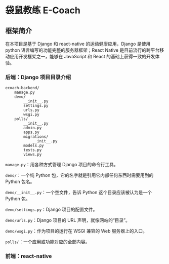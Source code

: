 # 袋鼠教练 E-Coach

## 框架简介

在本项目是基于 Django 和 react-native 的运动健康应用，Django 是使用 python 语言编写的功能完整的服务器框架；React Native 是目前流行的跨平台移动应用开发框架之一，能够在 JavaScript 和 React 的基础上获得一致的开发体验。

### 后端：Django 项目目录介绍

```
ecoach-backend/
    manage.py
    demo/
        __init__.py
        settings.py
        urls.py
        wsgi.py
    polls/
        __init__.py
        admin.py
        apps.py
        migrations/
            __init__.py
        models.py
        tests.py
        views.py

```

`manage.py`：用各种方式管理 Django 项目的命令行工具。

`demo/`：一个纯 Python 包，它的名字就是引用它内部任何东西时需要用到的 Python 包名。

`demo/__init__.py`：一个空文件，告诉 Python 这个目录应该被认为是一个 Python 包。

`demo/settings.py`：Django 项目的配置文件。

`demo/urls.py`：Django 项目的 URL 声明，就像网站的“目录”。

`demo/wsgi.py`：作为项目的运行在 WSGI 兼容的 Web 服务器上的入口。

`polls/`：一个应用或功能对应的全部内容。

### 前端：react-native
